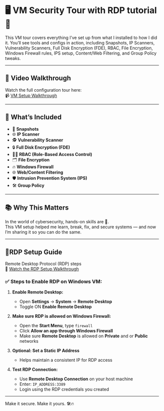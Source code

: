 # 🖥️ VM Security Tour with RDP tutorial🔐

This VM tour covers everything I’ve set up from what I installed to how I did it. You’ll see tools and configs in action, including Snapshots, IP Scanners, Vulnerability Scanners, Full Disk Encryption (FDE), RBAC, File Encryption, Windows Firewall rules, IPS setup, Content/Web Filtering, and Group Policy tweaks.

---

## 🎥 Video Walkthrough

Watch the full configuration tour here:  
📹 [VM Setup Walkthrough](https://drive.google.com/file/d/1oyGOlBrOj8bHqkXd26WP9tcTmm1oQR6P/view?usp=sharing)

---

## 🔧 What’s Included

- 📸 **Snapshots**  
- 🌐 **IP Scanner**  
- 🕵️ **Vulnerability Scanner**  
- 🔒 **Full Disk Encryption (FDE)**  
- 🧑‍💼 **RBAC (Role-Based Access Control)**  
- 🗂️ **File Encryption**  
- 🔥 **Windows Firewall**  
- 🌐 **Web/Content Filtering**  
- 🛡️ **Intrusion Prevention System (IPS)**  
- 🛠️ **Group Policy**  

---

## 📚 Why This Matters

In the world of cybersecurity, hands-on skills are 🔑.  
This VM setup helped me learn, break, fix, and secure systems — and now I’m sharing it so you can do the same.

---

## 📝RDP Setup Guide

Remote Desktop Protocol (RDP) steps  
🎥 [Watch the RDP Setup Walkthrough](https://www.loom.com/share/9d31e7cdae36471aa1946e6f932a8d41?sid=51cf6ea6-a3eb-4dca-9608-811ae52b6798)  

### ✅ Steps to Enable RDP on Windows VM:

1. **Enable Remote Desktop:**
   - Open **Settings** → **System** → **Remote Desktop**
   - Toggle ON **Enable Remote Desktop**

2. **Make sure RDP is allowed on Windows Firewall:**
   - Open the **Start Menu**, type `firewall`
   - Click **Allow an app through Windows Firewall**
   - Make sure **Remote Desktop** is allowed on **Private** and or **Public** networks

3. **Optional: Set a Static IP Address**
   - Helps maintain a consistent IP for RDP access


4. **Test RDP Connection:**
   - Use **Remote Desktop Connection** on your host machine
   - Enter: `IP_ADDRESS:3389`
   - Login using the RDP credentials you created

---

Make it secure. Make it yours. 🛠️🔥  


